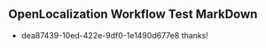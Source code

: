 ## OpenLocalization Workflow Test MarkDown
* dea87439-10ed-422e-9df0-1e1490d677e8 
thanks!<!--HONumber=Mar16_HO2-->
